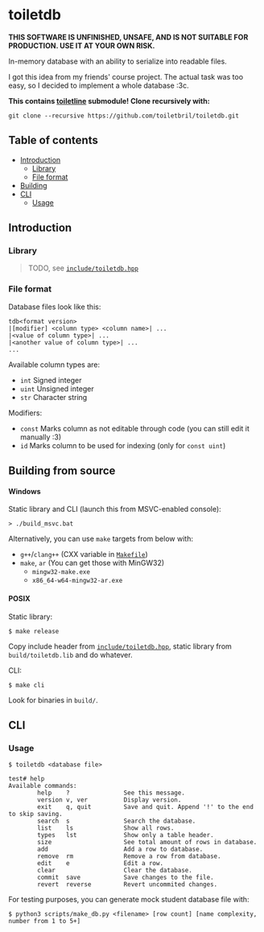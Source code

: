 # toiletdb

**THIS SOFTWARE IS UNFINISHED, UNSAFE, AND IS NOT SUITABLE FOR PRODUCTION. USE IT AT YOUR OWN RISK.**

In-memory database with an ability to serialize into readable files.

I got this idea from my friends' course project.
The actual task was too easy, so I decided to implement a whole database :3c.

**This contains [toiletline](https://github.com/toiletbril/toiletline) submodule! Clone recursively with:**
```
git clone --recursive https://github.com/toiletbril/toiletdb.git
```

## Table of contents

- [Introduction](#introduction)
    - [Library](#library)
    - [File format](#file-format)
- [Building](#building-from-source)
- [CLI](#cli)
    - [Usage](#usage)

## Introduction

### Library

> TODO, see [`include/toiletdb.hpp`](include/toiletdb.hpp)

### File format

Database files look like this:

```
tdb<format version>
|[modifier] <column type> <column name>| ...
|<value of column type>| ...
|<another value of column type>| ...
...
```

Available column types are:

- `int`   Signed integer
- `uint`  Unsigned integer
- `str`   Character string

Modifiers:

- `const` Marks column as not editable through code (you can still edit it manually :3)
- `id`    Marks column to be used for indexing (only for `const uint`)

## Building from source

#### Windows

Static library and CLI (launch this from MSVC-enabled console):
```console
> ./build_msvc.bat
```

Alternatively, you can use `make` targets from below with:

- `g++`/`clang++` (CXX variable in [`Makefile`](./Makefile))
- `make`, `ar` (You can get those with MinGW32)
    - `mingw32-make.exe`
    - `x86_64-w64-mingw32-ar.exe`

#### POSIX

Static library:

```console
$ make release
```

Copy include header from [`include/toiletdb.hpp`](include/toiletdb.hpp), static library from `build/toiletdb.lib` and do whatever.

CLI:

```console
$ make cli
```

Look for binaries in `build/`.

## CLI

### Usage

```console
$ toiletdb <database file>
```

```console
test# help
Available commands:
        help    ?               See this message.
        version v, ver          Display version.
        exit    q, quit         Save and quit. Append '!' to the end to skip saving.
        search  s               Search the database.
        list    ls              Show all rows.
        types   lst             Show only a table header.
        size                    See total amount of rows in database.
        add                     Add a row to database.
        remove  rm              Remove a row from database.
        edit    e               Edit a row.
        clear                   Clear the database.
        commit  save            Save changes to the file.
        revert  reverse         Revert uncommited changes.
```

For testing purposes, you can generate mock student database file with:

```console
$ python3 scripts/make_db.py <filename> [row count] [name complexity, number from 1 to 5+]
```
